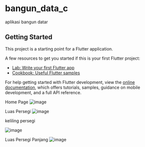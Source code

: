# bangun_data_c

aplikasi bangun datar

## Getting Started

This project is a starting point for a Flutter application.

A few resources to get you started if this is your first Flutter project:

- [Lab: Write your first Flutter app](https://docs.flutter.dev/get-started/codelab)
- [Cookbook: Useful Flutter samples](https://docs.flutter.dev/cookbook)

For help getting started with Flutter development, view the
[online documentation](https://docs.flutter.dev/), which offers tutorials,
samples, guidance on mobile development, and a full API reference.

Home Page
![image](https://github.com/hafizprasejarah/bangun_datar_kelas_c/assets/151703354/003eb781-1d17-4847-a3cc-08da432f5c78)

Luas Persegi
![image](https://github.com/hafizprasejarah/bangun_datar_kelas_c/assets/151703354/d7d705c1-e611-472a-a8d1-981ce5bc91ad)

keliling persegi

![image](https://github.com/hafizprasejarah/bangun_datar_kelas_c/assets/151703354/0eb696f9-9ffa-41f3-98a0-adb6cbe94d30)

Luas Persegi Panjang
![image](https://github.com/hafizprasejarah/bangun_datar_kelas_c/assets/151703354/21d3c706-8469-49fd-8483-b494888fbd5d)


